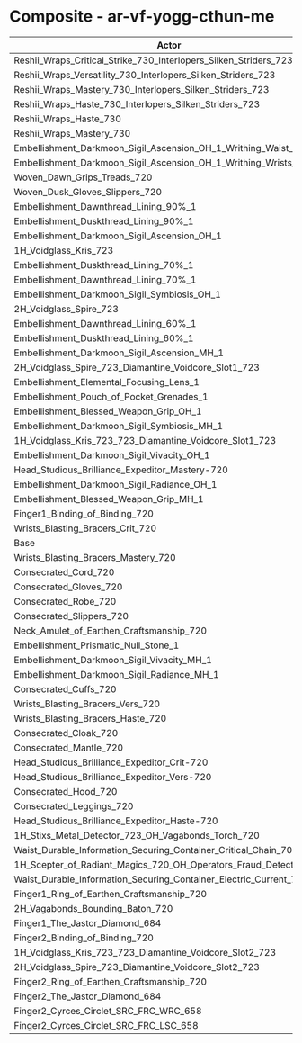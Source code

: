 # Composite - ar-vf-yogg-cthun-me
| Actor | DPS | Increase |
|---|:---:|:---:|
|Reshii_Wraps_Critical_Strike_730_Interlopers_Silken_Striders_723|5511428|3.70%|
|Reshii_Wraps_Versatility_730_Interlopers_Silken_Striders_723|5507156|3.62%|
|Reshii_Wraps_Mastery_730_Interlopers_Silken_Striders_723|5504976|3.58%|
|Reshii_Wraps_Haste_730_Interlopers_Silken_Striders_723|5495629|3.41%|
|Reshii_Wraps_Haste_730|5455094|2.64%|
|Reshii_Wraps_Mastery_730|5440666|2.37%|
|Embellishment_Darkmoon_Sigil_Ascension_OH_1_Writhing_Waist_1|5392702|1.47%|
|Embellishment_Darkmoon_Sigil_Ascension_OH_1_Writhing_Wrists_1|5388828|1.40%|
|Woven_Dawn_Grips_Treads_720|5388170|1.38%|
|Woven_Dusk_Gloves_Slippers_720|5354983|0.76%|
|Embellishment_Dawnthread_Lining_90%_1|5351273|0.69%|
|Embellishment_Duskthread_Lining_90%_1|5348365|0.63%|
|Embellishment_Darkmoon_Sigil_Ascension_OH_1|5346049|0.59%|
|1H_Voidglass_Kris_723|5341749|0.51%|
|Embellishment_Duskthread_Lining_70%_1|5340346|0.48%|
|Embellishment_Dawnthread_Lining_70%_1|5340308|0.48%|
|Embellishment_Darkmoon_Sigil_Symbiosis_OH_1|5337874|0.44%|
|2H_Voidglass_Spire_723|5337449|0.43%|
|Embellishment_Dawnthread_Lining_60%_1|5336342|0.41%|
|Embellishment_Duskthread_Lining_60%_1|5335546|0.39%|
|Embellishment_Darkmoon_Sigil_Ascension_MH_1|5335113|0.39%|
|2H_Voidglass_Spire_723_Diamantine_Voidcore_Slot1_723|5333330|0.35%|
|Embellishment_Elemental_Focusing_Lens_1|5332807|0.34%|
|Embellishment_Pouch_of_Pocket_Grenades_1|5327167|0.24%|
|Embellishment_Blessed_Weapon_Grip_OH_1|5326731|0.23%|
|Embellishment_Darkmoon_Sigil_Symbiosis_MH_1|5326317|0.22%|
|1H_Voidglass_Kris_723_723_Diamantine_Voidcore_Slot1_723|5326157|0.22%|
|Embellishment_Darkmoon_Sigil_Vivacity_OH_1|5322719|0.15%|
|Head_Studious_Brilliance_Expeditor_Mastery-720|5320008|0.10%|
|Embellishment_Darkmoon_Sigil_Radiance_OH_1|5319607|0.09%|
|Embellishment_Blessed_Weapon_Grip_MH_1|5317272|0.05%|
|Finger1_Binding_of_Binding_720|5315652|0.02%|
|Wrists_Blasting_Bracers_Crit_720|5314835|0.00%|
|Base|5314639|0.00%|
|Wrists_Blasting_Bracers_Mastery_720|5313087|-0.03%|
|Consecrated_Cord_720|5312429|-0.04%|
|Consecrated_Gloves_720|5311750|-0.05%|
|Consecrated_Robe_720|5311107|-0.07%|
|Consecrated_Slippers_720|5310917|-0.07%|
|Neck_Amulet_of_Earthen_Craftsmanship_720|5310586|-0.08%|
|Embellishment_Prismatic_Null_Stone_1|5310495|-0.08%|
|Embellishment_Darkmoon_Sigil_Vivacity_MH_1|5310490|-0.08%|
|Embellishment_Darkmoon_Sigil_Radiance_MH_1|5310378|-0.08%|
|Consecrated_Cuffs_720|5309825|-0.09%|
|Wrists_Blasting_Bracers_Vers_720|5309552|-0.10%|
|Wrists_Blasting_Bracers_Haste_720|5308207|-0.12%|
|Consecrated_Cloak_720|5306895|-0.15%|
|Consecrated_Mantle_720|5306264|-0.16%|
|Head_Studious_Brilliance_Expeditor_Crit-720|5306186|-0.16%|
|Head_Studious_Brilliance_Expeditor_Vers-720|5305275|-0.18%|
|Consecrated_Hood_720|5300275|-0.27%|
|Consecrated_Leggings_720|5299845|-0.28%|
|Head_Studious_Brilliance_Expeditor_Haste-720|5299208|-0.29%|
|1H_Stixs_Metal_Detector_723_OH_Vagabonds_Torch_720|5298263|-0.31%|
|Waist_Durable_Information_Securing_Container_Critical_Chain_701|5289971|-0.46%|
|1H_Scepter_of_Radiant_Magics_720_OH_Operators_Fraud_Detector_723|5288736|-0.49%|
|Waist_Durable_Information_Securing_Container_Electric_Current_701|5278176|-0.69%|
|Finger1_Ring_of_Earthen_Craftsmanship_720|5274309|-0.76%|
|2H_Vagabonds_Bounding_Baton_720|5273009|-0.78%|
|Finger1_The_Jastor_Diamond_684|5272517|-0.79%|
|Finger2_Binding_of_Binding_720|5261451|-1.00%|
|1H_Voidglass_Kris_723_723_Diamantine_Voidcore_Slot2_723|5246900|-1.27%|
|2H_Voidglass_Spire_723_Diamantine_Voidcore_Slot2_723|5243855|-1.33%|
|Finger2_Ring_of_Earthen_Craftsmanship_720|5221935|-1.74%|
|Finger2_The_Jastor_Diamond_684|5221932|-1.74%|
|Finger2_Cyrces_Circlet_SRC_FRC_WRC_658|5166485|-2.79%|
|Finger2_Cyrces_Circlet_SRC_FRC_LSC_658|5137173|-3.34%|
